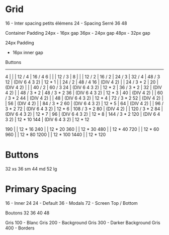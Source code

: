 

# Grid

16 - Inter spacing petits élémens
24 - Spacing Serré
36
48

Container Padding
24px - 16px gap
36px - 24px gap
48px - 32px gap

24px Padding
- 16px inner gap

Buttons


---

4   |                        |            | 12 / 4     | 16 / 4
6   |                        |            | 12 / 3     |
8   |                        |            | 12 / 2     | 16 / 2 | 24 / 3 | 32 / 4 | 48 / 3
12  | (DIV 6 4 3 2) | 12 * 1 |            | 24 / 2     | 48 / 4
16  | (DIV 4 2)     |        | 24 / 3 * 2 |
20  | (DIV 4 2)     |        |            | 40 / 2     | 60 / 3
24  | (DIV 6 4 3 2) | 12 * 2 | 36 / 3 * 2 |
32  | (DIV 4 2)     |        | 48 / 3 * 2 | 48 / 3 * 2
36  | (DIV 6 4 3 2) | 12 * 3 |
40  | (DIV 4 2)     |        | 60 / 3 * 2
44  | (DIV 4 2)     |        |
48  | (DIV 6 4 3 2) | 12 * 4 | 72 / 3 * 2
52  | (DIV 4 2)     |        |
56  | (DIV 4 2)     |        | 84 / 3 * 2
60  | (DIV 6 4 3 2) | 12 * 5 |
64  | (DIV 4 2)     |        | 96 / 3 * 2
72  | (DIV 6 4 3 2) | 12 * 6 | 108 / 3 * 2
80  | (DIV 4 2)     |        | 120 / 3 * 2
84  | (DIV 6 4 3 2) | 12 * 7 |
96  | (DIV 6 4 3 2) | 12 * 8 | 144 / 3 * 2
120 | (DIV 6 4 3 2) | 12 * 10
144 | (DIV 6 4 3 2) | 12 * 12

190 |               | 12 * 16
240 |               | 12 * 20
360 |               | 12 * 30
480 |               | 12 * 40
720 |               | 12 * 60
960 |               | 12 * 80
1200 |              | 12 * 100
1440 |              | 12 * 120

# Buttons
32 xs
36 sm
44 md
52 lg

# Primary Spacing

16 - Inner 24
24 - Default
36 - Modals
72 - Screen Top / Bottom

Boutons
32
36
40
48

Gris 100 - Blanc
Gris 200 - Background
Gris 300 - Darker Background
Gris 400 - Borders